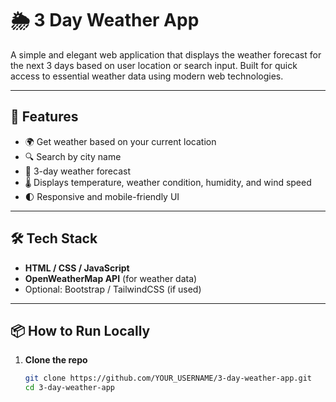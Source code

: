 # 🌦️ 3 Day Weather App

A simple and elegant web application that displays the weather forecast for the next 3 days based on user location or search input. Built for quick access to essential weather data using modern web technologies.

---

## 🚀 Features

- 🌍 Get weather based on your current location
- 🔍 Search by city name
- 📅 3-day weather forecast
- 🌡️ Displays temperature, weather condition, humidity, and wind speed
- 🌓 Responsive and mobile-friendly UI

---

## 🛠️ Tech Stack

- **HTML / CSS / JavaScript**
- **OpenWeatherMap API** (for weather data)
- Optional: Bootstrap / TailwindCSS (if used)

---

## 📦 How to Run Locally

1. **Clone the repo**
   ```bash
   git clone https://github.com/YOUR_USERNAME/3-day-weather-app.git
   cd 3-day-weather-app

